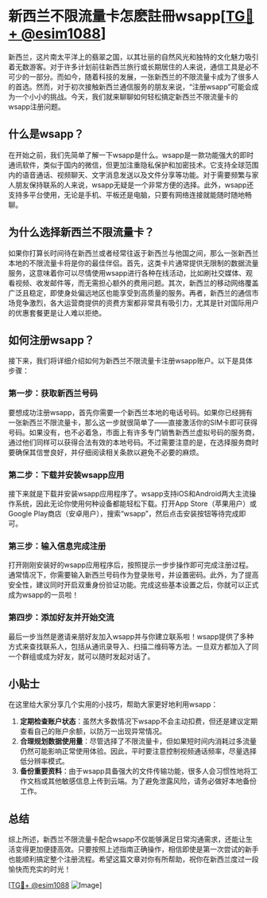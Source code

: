 # 新西兰不限流量卡怎麽註冊wsapp[[TG💪+ @esim1088](https://t.me/s/esim1088)]

新西兰，这片南太平洋上的翡翠之国，以其壮丽的自然风光和独特的文化魅力吸引着无数游客。对于许多计划前往新西兰旅行或长期居住的人来说，通信工具是必不可少的一部分。而如今，随着科技的发展，一张新西兰的不限流量卡成为了很多人的首选。然而，对于初次接触新西兰通信服务的朋友来说，“注册wsapp”可能会成为一个小小的挑战。今天，我们就来聊聊如何轻松搞定新西兰不限流量卡的wsapp注册问题。

## 什么是wsapp？

在开始之前，我们先简单了解一下wsapp是什么。wsapp是一款功能强大的即时通讯软件，类似于国内的微信，但更加注重隐私保护和加密技术。它支持全球范围内的语音通话、视频聊天、文字消息发送以及文件分享等功能。对于需要频繁与家人朋友保持联系的人来说，wsapp无疑是一个非常方便的选择。此外，wsapp还支持多平台使用，无论是手机、平板还是电脑，只要有网络连接就能随时随地畅聊。

## 为什么选择新西兰不限流量卡？

如果你打算长时间待在新西兰或者经常往返于新西兰与他国之间，那么一张新西兰本地的不限流量卡将是你的最佳伴侣。首先，这类卡片通常提供无限制的数据流量服务，这意味着你可以尽情使用wsapp进行各种在线活动，比如刷社交媒体、观看视频、收发邮件等，而无需担心额外的费用问题。其次，新西兰的移动网络覆盖广泛且稳定，即使身处偏远地区也能享受到高质量的服务。再者，新西兰的通信市场竞争激烈，各大运营商提供的资费方案都非常具有吸引力，尤其是针对国际用户的优惠套餐更是让人难以拒绝。

## 如何注册wsapp？

接下来，我们将详细介绍如何为新西兰不限流量卡注册wsapp账户。以下是具体步骤：

### 第一步：获取新西兰号码

要想成功注册wsapp，首先你需要一个新西兰本地的电话号码。如果你已经拥有一张新西兰不限流量卡，那么这一步就很简单了——直接激活你的SIM卡即可获得号码。如果没有，也不必着急，市面上有许多专门销售新西兰虚拟号码的服务商，通过他们同样可以获得合法有效的本地号码。不过需要注意的是，在选择服务商时要确保其信誉良好，并仔细阅读相关条款以避免不必要的麻烦。

### 第二步：下载并安装wsapp应用

接下来就是下载并安装wsapp应用程序了。wsapp支持iOS和Android两大主流操作系统，因此无论你使用何种设备都能轻松下载。打开App Store（苹果用户）或Google Play商店（安卓用户），搜索“wsapp”，然后点击安装按钮等待完成即可。

### 第三步：输入信息完成注册

打开刚刚安装好的wsapp应用程序后，按照提示一步步操作即可完成注册过程。通常情况下，你需要输入新西兰号码作为登录账号，并设置密码。此外，为了提高安全性，建议同时开启双重身份验证功能。完成这些基本设置之后，你就可以正式成为wsapp的一员啦！

### 第四步：添加好友并开始交流

最后一步当然是邀请亲朋好友加入wsapp并与你建立联系啦！wsapp提供了多种方式来查找联系人，包括从通讯录导入、扫描二维码等方法。一旦双方都加入了同一个群组或成为好友，就可以随时发起对话了。

## 小贴士

在这里给大家分享几个实用的小技巧，帮助大家更好地利用wsapp：

1. **定期检查账户状态**：虽然大多数情况下wsapp不会主动扣费，但还是建议定期查看自己的账户余额，以防万一出现异常情况。
2. **合理规划数据使用量**：尽管选择了不限流量卡，但如果短时间内消耗过多流量仍然可能影响正常使用体验。因此，平时要注意控制视频通话频率，尽量选择低分辨率模式。
3. **备份重要资料**：由于wsapp具备强大的文件传输功能，很多人会习惯性地将工作文档或其他敏感信息上传到云端。为了避免泄露风险，请务必做好本地备份工作。

## 总结

综上所述，新西兰不限流量卡配合wsapp不仅能够满足日常沟通需求，还能让生活变得更加便捷高效。只要按照上述指南正确操作，相信即使是第一次尝试的新手也能顺利搞定整个注册流程。希望这篇文章对你有所帮助，祝你在新西兰度过一段愉快而充实的时光！

[[TG💪+ @esim1088](https://t.me/s/esim1088) ![Image](https://i.postimg.cc/4NQfJmqS/Snipaste-2025-05-13-00-14-12.png)]